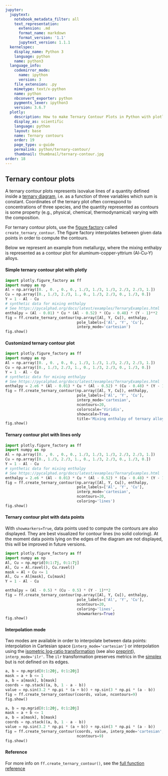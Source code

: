 ```yaml
---
jupyter:
  jupytext:
    notebook_metadata_filter: all
    text_representation:
      extension: .md
      format_name: markdown
      format_version: '1.1'
      jupytext_version: 1.1.1
  kernelspec:
    display_name: Python 3
    language: python
    name: python3
  language_info:
    codemirror_mode:
      name: ipython
      version: 3
    file_extension: .py
    mimetype: text/x-python
    name: python
    nbconvert_exporter: python
    pygments_lexer: ipython3
    version: 3.6.7
  plotly:
    description: How to make Ternary Contour Plots in Python with plotly
    display_as: scientific
    language: python
    layout: base
    name: Ternary contours
    order: 19
    page_type: u-guide
    permalink: python/ternary-contour/
    thumbnail: thumbnail/ternary-contour.jpg
order: 18
---
```


## Ternary contour plots


A ternary contour plots represents isovalue lines of a quantity defined inside a [ternary diagram](https://en.wikipedia.org/wiki/Ternary_plot), i.e. as a function of three variables which sum is constant. Coordinates of the ternary plot often correspond to concentrations of three species, and the quantity represented as contours is some property (e.g., physical, chemical, thermodynamical) varying with the composition.

For ternary contour plots, use the [figure factory](/python/figure-factories/) called ``create_ternary_contour``. The figure factory interpolates between given data points in order to compute the contours.

Below we represent an example from metallurgy, where the mixing enthalpy is represented as a contour plot for aluminum-copper-yttrium (Al-Cu-Y) alloys.

#### Simple ternary contour plot with plotly

```python
import plotly.figure_factory as ff
import numpy as np
Al = np.array([0. , 0. , 0., 0., 1./3, 1./3, 1./3, 2./3, 2./3, 1.])
Cu = np.array([0., 1./3, 2./3, 1., 0., 1./3, 2./3, 0., 1./3, 0.])
Y = 1 - Al - Cu
# synthetic data for mixing enthalpy
# See https://pycalphad.org/docs/latest/examples/TernaryExamples.html
enthalpy = (Al - 0.01) * Cu * (Al - 0.52) * (Cu - 0.48) * (Y - 1)**2
fig = ff.create_ternary_contour(np.array([Al, Y, Cu]), enthalpy,
                                pole_labels=['Al', 'Y', 'Cu'],
                                interp_mode='cartesian')
fig.show()
```

#### Customized ternary contour plot

```python
import plotly.figure_factory as ff
import numpy as np
Al = np.array([0. , 0. , 0., 0., 1./3, 1./3, 1./3, 2./3, 2./3, 1.])
Cu = np.array([0., 1./3, 2./3, 1., 0., 1./3, 2./3, 0., 1./3, 0.])
Y = 1 - Al - Cu
# synthetic data for mixing enthalpy
# See https://pycalphad.org/docs/latest/examples/TernaryExamples.html
enthalpy = 2.e6 * (Al - 0.01) * Cu * (Al - 0.52) * (Cu - 0.48) * (Y - 1)**2 - 5000
fig = ff.create_ternary_contour(np.array([Al, Y, Cu]), enthalpy,
                                pole_labels=['Al', 'Y', 'Cu'],
                                interp_mode='cartesian',
                                ncontours=20,
                                colorscale='Viridis',
                                showscale=True,
                                title='Mixing enthalpy of ternary alloy')
fig.show()
```

#### Ternary contour plot with lines only

```python
import plotly.figure_factory as ff
import numpy as np
Al = np.array([0. , 0. , 0., 0., 1./3, 1./3, 1./3, 2./3, 2./3, 1.])
Cu = np.array([0., 1./3, 2./3, 1., 0., 1./3, 2./3, 0., 1./3, 0.])
Y = 1 - Al - Cu
# synthetic data for mixing enthalpy
# See https://pycalphad.org/docs/latest/examples/TernaryExamples.html
enthalpy = 2.e6 * (Al - 0.01) * Cu * (Al - 0.52) * (Cu - 0.48) * (Y - 1)**2 - 5000
fig = ff.create_ternary_contour(np.array([Al, Y, Cu]), enthalpy,
                                pole_labels=['Al', 'Y', 'Cu'],
                                interp_mode='cartesian',
                                ncontours=20,
                                coloring='lines')
fig.show()
```

#### Ternary contour plot with data points

With `showmarkers=True`, data points used to compute the contours are also displayed. They are best visualized for contour lines (no solid coloring). At the moment data points lying on the edges of the diagram are not displayed, this will be improved in future versions.

```python
import plotly.figure_factory as ff
import numpy as np
Al, Cu = np.mgrid[0:1:7j, 0:1:7j]
Al, Cu = Al.ravel(), Cu.ravel()
mask = Al + Cu <= 1
Al, Cu = Al[mask], Cu[mask]
Y = 1 - Al - Cu

enthalpy = (Al - 0.5) * (Cu - 0.5) * (Y - 1)**2
fig = ff.create_ternary_contour(np.array([Al, Y, Cu]), enthalpy,
                                pole_labels=['Al', 'Y', 'Cu'],
                                ncontours=20,
                                coloring='lines',
                                showmarkers=True)
fig.show()
```

#### Interpolation mode

Two modes are available in order to interpolate between data points: interpolation in Cartesian space (`interp_mode='cartesian'`) or interpolation using the [isometric log-ratio transformation](https://link.springer.com/article/10.1023/A:1023818214614) (see also [preprint](https://www.researchgate.net/profile/Leon_Parent2/post/What_is_the_best_approach_for_diagnosing_nutrient_disorders_and_formulating_fertilizer_recommendations/attachment/59d62a69c49f478072e9cf3f/AS%3A272541220835360%401441990298625/download/Egozcue+et+al+2003.pdf)),  `interp_mode='ilr'`. The `ilr` transformation preserves metrics in the [simplex](https://en.wikipedia.org/wiki/Simplex) but is not defined on its edges.

```python
a, b = np.mgrid[0:1:20j, 0:1:20j]
mask = a + b <= 1
a, b = a[mask], b[mask]
coords = np.stack((a, b, 1 - a - b))
value = np.sin(3.2 * np.pi * (a + b)) + np.sin(3 * np.pi * (a - b))
fig = ff.create_ternary_contour(coords, value, ncontours=9)
fig.show()
```

```python
a, b = np.mgrid[0:1:20j, 0:1:20j]
mask = a + b <= 1
a, b = a[mask], b[mask]
coords = np.stack((a, b, 1 - a - b))
value = np.sin(3.2 * np.pi * (a + b)) + np.sin(3 * np.pi * (a - b))
fig = ff.create_ternary_contour(coords, value, interp_mode='cartesian',
                                ncontours=9)
fig.show()
```

#### Reference

For more info on `ff.create_ternary_contour()`, see the [full function reference](https://plotly.com/python-api-reference/generated/plotly.figure_factory.create_ternary_contour.html)
